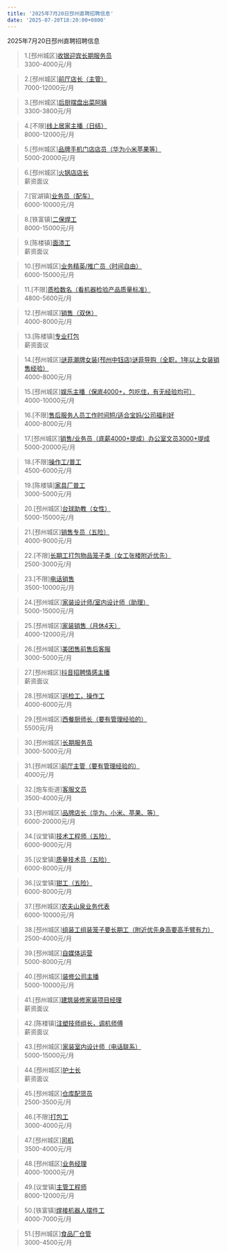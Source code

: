 ```yaml
---
title: '2025年7月20日邳州直聘招聘信息'
date: '2025-07-20T18:20:00+0800'
---
```

2025年7月20日邳州直聘招聘信息
<!--more-->
>1.[邳州城区][收银迎宾长期服务员](https://www.pizhouzhipin.com/job/41304)<br>
>3300-4000元/月

>2.[邳州城区][前厅店长（主管）](https://www.pizhouzhipin.com/job/41305)<br>
>7000-12000元/月

>3.[邳州城区][后厨摆盘出菜阿姨](https://www.pizhouzhipin.com/job/41306)<br>
>3300-3800元/月

>4.[不限][线上居家主播（日结）](https://www.pizhouzhipin.com/job/41557)<br>
>8000-12000元/月

>5.[邳州城区][品牌手机门店店员（华为小米苹果等）](https://www.pizhouzhipin.com/job/39858)<br>
>5000-20000元/月

>6.[邳州城区][火锅店店长](https://www.pizhouzhipin.com/job/41731)<br>
>薪资面议

>7.[官湖镇][业务员（配车）](https://www.pizhouzhipin.com/job/39020)<br>
>6000-10000元/月

>8.[铁富镇][二保焊工](https://www.pizhouzhipin.com/job/15909)<br>
>8000-15000元/月

>9.[陈楼镇][面漆工](https://www.pizhouzhipin.com/job/40397)<br>
>薪资面议

>10.[邳州城区][业务精英/推广员（时间自由）](https://www.pizhouzhipin.com/job/38648)<br>
>6000-15000元/月

>11.[不限][质检数名（看机器检验产品质量标准）](https://www.pizhouzhipin.com/job/30855)<br>
>4800-5600元/月

>12.[邳州城区][销售（双休）](https://www.pizhouzhipin.com/job/40279)<br>
>4000-8000元/月

>13.[陈楼镇][专业打包](https://www.pizhouzhipin.com/job/38698)<br>
>薪资面议

>14.[邳州城区][谜菲潮牌女装(邳州中钰店)谜菲导购（全职，1年以上女装销售经验）](https://www.pizhouzhipin.com/job/38882)<br>
>4000-8000元/月

>15.[邳州城区][娱乐主播（保底4000+，包吃住，有无经验均可）](https://www.pizhouzhipin.com/job/41113)<br>
>4000-10000元/月

>16.[不限][售后服务人员工作时间短/适合宝妈/公司福利好](https://www.pizhouzhipin.com/job/38142)<br>
>4000-8000元/月

>17.[邳州城区][销售/业务员（底薪4000+提成）办公室文员3000+提成](https://www.pizhouzhipin.com/job/39176)<br>
>5000-20000元/月

>18.[不限][操作工/普工](https://www.pizhouzhipin.com/job/2368)<br>
>4500-6000元/月

>19.[陈楼镇][家具厂普工](https://www.pizhouzhipin.com/job/34568)<br>
>3000-5000元/月

>20.[邳州城区][台球助教（女性）](https://www.pizhouzhipin.com/job/38709)<br>
>5000-15000元/月

>21.[邳州城区][销售专员（五险）](https://www.pizhouzhipin.com/job/36864)<br>
>4000-9000元/月

>22.[不限][长期工打包物品笼子类（女工张楼附近优先）](https://www.pizhouzhipin.com/job/36391)<br>
>2500-3000元/月

>23.[不限][电话销售](https://www.pizhouzhipin.com/job/41054)<br>
>3500-10000元/月

>24.[邳州城区][家装设计师/室内设计师（助理）](https://www.pizhouzhipin.com/job/41144)<br>
>5000-15000元/月

>25.[邳州城区][家装销售（月休4天）](https://www.pizhouzhipin.com/job/41143)<br>
>4000-12000元/月

>26.[邳州城区][美团售前售后客服](https://www.pizhouzhipin.com/job/41246)<br>
>3000-5000元/月

>27.[邳州城区][抖音招聘情感主播](https://www.pizhouzhipin.com/job/41375)<br>
>薪资面议

>28.[邳州城区][巡检工，操作工](https://www.pizhouzhipin.com/job/40418)<br>
>4000-6000元/月

>29.[邳州城区][西餐厨师长（要有管理经验的）](https://www.pizhouzhipin.com/job/32028)<br>
>5500元/月

>30.[邳州城区][长期服务员](https://www.pizhouzhipin.com/job/39078)<br>
>3000-5000元/月

>31.[邳州城区][前厅主管（要有管理经验的）](https://www.pizhouzhipin.com/job/33486)<br>
>4000元/月

>32.[炮车街道][客服文员](https://www.pizhouzhipin.com/job/30626)<br>
>3500-4000元/月

>33.[邳州城区][品牌店长（华为、小米、苹果、等）](https://www.pizhouzhipin.com/job/39856)<br>
>6000-20000元/月

>34.[议堂镇][技术工程师（五险）](https://www.pizhouzhipin.com/job/39332)<br>
>6000-9000元/月

>35.[议堂镇][质量技术员（五险）](https://www.pizhouzhipin.com/job/39331)<br>
>6000-8000元/月

>36.[议堂镇][钳工（五险）](https://www.pizhouzhipin.com/job/41004)<br>
>6000-8000元/月

>37.[邳州城区][农夫山泉业务代表](https://www.pizhouzhipin.com/job/40795)<br>
>6000-10000元/月

>38.[邳州城区][组装工组装笼子要长期工（附近优先身高要高手臂有力）](https://www.pizhouzhipin.com/job/41608)<br>
>2500-4000元/月

>39.[邳州城区][自媒体运营](https://www.pizhouzhipin.com/job/27971)<br>
>5000-8000元/月

>40.[邳州城区][装修公司主播](https://www.pizhouzhipin.com/job/41500)<br>
>5000-10000元/月

>41.[邳州城区][建筑装修家装项目经理](https://www.pizhouzhipin.com/job/41145)<br>
>薪资面议

>42.[陈楼镇][注塑技师组长，调机师傅](https://www.pizhouzhipin.com/job/41667)<br>
>薪资面议

>43.[邳州城区][家装室内设计师（电话联系）](https://www.pizhouzhipin.com/job/17714)<br>
>5000-15000元/月

>44.[邳州城区][护士长](https://www.pizhouzhipin.com/job/40630)<br>
>薪资面议

>45.[邳州城区][仓库配货员](https://www.pizhouzhipin.com/job/41165)<br>
>2500-3500元/月

>46.[不限][打包工](https://www.pizhouzhipin.com/job/26379)<br>
>3000-4000元/月

>47.[邳州城区][司机](https://www.pizhouzhipin.com/job/41690)<br>
>3500-4000元/月

>48.[邳州城区][业务经理](https://www.pizhouzhipin.com/job/40525)<br>
>4000-10000元/月

>49.[议堂镇][主管工程师](https://www.pizhouzhipin.com/job/41575)<br>
>8000-12000元/月

>50.[铁富镇][焊接机器人摆件工](https://www.pizhouzhipin.com/job/28244)<br>
>4000-7000元/月

>51.[邳州城区][食品厂仓管](https://www.pizhouzhipin.com/job/41724)<br>
>3000-4500元/月

